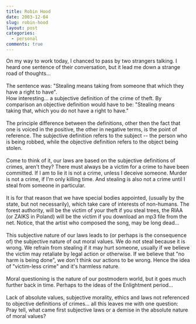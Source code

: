 ```yaml
---
title: Robin Hood
date: 2003-12-04
slug: robin-hood
layout: post
categories:
  - personal
comments: true
---
```


On my way to work today, I chanced to pass by two strangers talking. I heard one sentence of their conversation, but it lead me down a strange road of thoughts...<br /><br />The sentence was: "Stealing means taking from someone that which they have a right to have".<br />How interesting... a subjective definition of the crime of theft. By comparison an objective definition would have to be: "Stealing means taking that, which you do not have a right to have."<br /><br />The principle difference between the definitions, other then the fact that one is voiced in the positive, the other in negative terms, is the point of reference. The subjective definition refers to the subject -- the person who is being robbed, while the objective definition refers to the object being stolen.<br /><br />Come to think of it, our laws are based on the subjective definitions of crimes, aren't they? There must always be a victim for a crime to have been committed. If I am to lie it is not a crime, unless I deceive  someone. Murder is not a crime, if I'm only killing time. And stealing is also not a crime until I steal from someone in particular. <br /><br />It is for that reason that we have special bodies appointed, (usually by the state, but not necessarily), which take care of interests of non-humans. The forest authority, will be the victim of your theft if you steal trees, the RIAA (or ZAIKS in Poland) will be the victim if you download an mp3 file from the net. Notice, that the artist who composed the song, may be long dead...<br /><br />This subjective nature of our laws leads to (or perhaps is the consequence of) the subjective nature of out moral values. We do not steal because it is wrong. We refrain from stealing if it may hurt someone, usually if we believe the victim may retaliate by legal action or otherwise. If we believe that "no harm is being done", we don't think our actions to be wrong. Hence the idea of "victim-less crime" and it's harmless nature. <br /><br />Moral questioning is the nature of our postmodern world, but it goes much further back in time. Perhaps to the ideas of the Enlightment period...<br /><br />Lack of absolute values, subjective morality, ethics and laws not referenced to objective definitions of crimes... all this leaves me with one question: Pray tell, what came first subjective laws or a demise in the absolute nature of moral values?<br /><br />